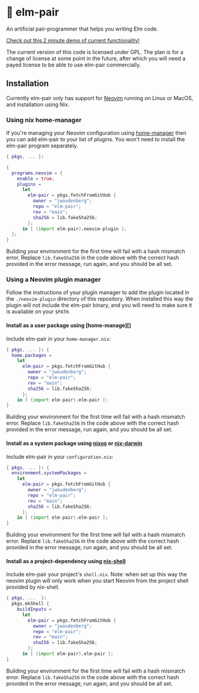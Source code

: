 # 🍐 elm-pair

An artificial pair-programmer that helps you writing Elm code.

[Check out this 2 minute demo of current functionality!][demo]

The current version of this code is licensed under GPL. The plan is for a change of license at some point in the future, after which you will need a payed license to be able to use elm-pair commercially.

## Installation

Currently elm-pair only has support for [Neovim][] running on Linux or MacOS, and installation using Nix.

### Using nix home-manager

If you're managing your Neovim configuration using [home-manager][] then you can add elm-pair to your list of plugins. You won't need to install the elm-pair program separately.

```nix
{ pkgs, ... }:

{
  programs.neovim = {
    enable = true;
    plugins =
      let
        elm-pair = pkgs.fetchFromGitHub {
          owner = "jwoudenberg";
          repo = "elm-pair";
          rev = "main";
          sha256 = lib.fakeSha256;
        };
      in [ (import elm-pair).neovim-plugin ];
  };
}
```

Building your environment for the first time will fail with a hash mismatch error. Replace `lib.fakeSha256` in the code above with the correct hash provided in the error message, run again, and you should be all set.

### Using a Neovim plugin manager

Follow the instructions of your plugin manager to add the plugin located in the `./neovim-plugin` directory of this repository. When installed this way the plugin will not include the elm-pair binary, and you will need to make sure it is available on your `$PATH`.

#### Install as a user package using [home-manage][]

Include elm-pair in your `home-manager.nix`:

```nix
{ pkgs, ... }: {
  home.packages =
    let
      elm-pair = pkgs.fetchFromGitHub {
        owner = "jwoudenberg";
        repo = "elm-pair";
        rev = "main";
        sha256 = lib.fakeSha256;
      };
    in [ (import elm-pair).elm-pair ];
}
```

Building your environment for the first time will fail with a hash mismatch error. Replace `lib.fakeSha256` in the code above with the correct hash provided in the error message, run again, and you should be all set.

#### Install as a system package using [nixos][] or [nix-darwin][]

Include elm-pair in your `configuration.nix`:

```nix
{ pkgs, ... }: {
  environment.systemPackages =
    let
      elm-pair = pkgs.fetchFromGitHub {
        owner = "jwoudenberg";
        repo = "elm-pair";
        rev = "main";
        sha256 = lib.fakeSha256;
      };
    in [ (import elm-pair).elm-pair ];
}
```

Building your environment for the first time will fail with a hash mismatch error. Replace `lib.fakeSha256` in the code above with the correct hash provided in the error message, run again, and you should be all set.

#### Install as a project-dependency using [nix-shell][]

Include elm-pair your project's `shell.nix`. Note: when set up this way the neovim plugin will only work when you start Neovim from the project shell provided by nix-shell.

```nix
{ pkgs, ...  }:
  pkgs.mkShell {
    buildInputs =
      let
        elm-pair = pkgs.fetchFromGitHub {
          owner = "jwoudenberg";
          repo = "elm-pair";
          rev = "main";
          sha256 = lib.fakeSha256;
        };
      in [ (import elm-pair).elm-pair ];
}
```

Building your environment for the first time will fail with a hash mismatch error. Replace `lib.fakeSha256` in the code above with the correct hash provided in the error message, run again, and you should be all set.

[demo]: https://vimeo.com/662666351
[home-manager]: https://github.com/nix-community/home-manager
[neovim]: https://neovim.io/
[nix-darwin]: https://github.com/LnL7/nix-darwin
[nix-shell]: https://nix.dev/tutorials/ad-hoc-developer-environments
[nixos]: https://nixos.org/
